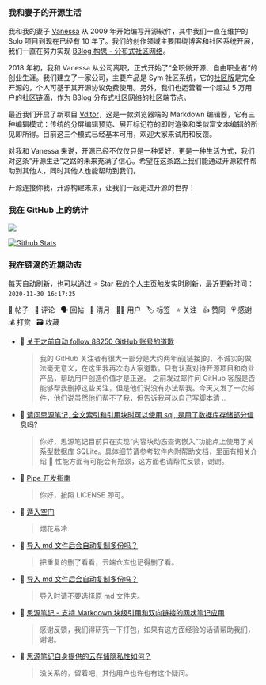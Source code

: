 ### 我和妻子的开源生活

我和我的妻子 [Vanessa](https://github.com/Vanessa219) 从 2009 年开始编写开源软件，其中我们一直在维护的 Solo 项目到现在已经有 10 年了。我们的创作领域主要围绕博客和社区系统开展，我们一直在努力实现 [B3log 构思 - 分布式社区网络](https://ld246.com/article/1546941897596)。

2018 年初，我和 Vanessa 从公司离职，正式开始了“全职做开源、自由职业者”的创业生涯。我们建立了一家公司，主要产品是 Sym 社区系统，它的[社区版](https://github.com/88250/symphony)是完全开源的，个人可基于其开源协议免费使用。另外，我们也运营着一个超过 5 万用户的社区[链滴](https://ld246.com)，作为 B3log 分布式社区网络的社区端节点。

最近我们开启了新项目 [Vditor](https://github.com/Vanessa219/vditor)，这是一款浏览器端的 Markdown 编辑器，它有三种编辑模式：传统的分屏编辑预览、展开标记符的即时渲染和类似富文本编辑的所见即所得。目前这三个模式已经基本可用，欢迎大家来试用和反馈。

对我和 Vanessa 来说，开源已经不仅仅只是一种爱好，更是一种生活方式，我们对这条“开源生活”之路的未来充满了信心。希望在这条路上我们能通过开源软件帮助到其他人，同时其他人也能帮助到我们。

开源连接你我，开源构建未来，让我们一起走进开源的世界！

### 我在 GitHub 上的统计

<a title="Hits" target="_blank" href="https://github.com/88250/88250"><img src="https://hits.b3log.org/88250/88250.svg"></a>

[![Github Stats](https://github-readme-stats.vercel.app/api?username=88250&show_icons=true)](https://github.com/88250)

<!--events start -->

### 我在链滴的近期动态

每天自动刷新，也可以通过 ⭐️ Star [我的个人主页](https://github.com/88250/88250)触发实时刷新，最近更新时间：`2020-11-30 16:17:25`

📝 帖子 &nbsp; 💬 评论 &nbsp; 🗣 回帖 &nbsp; 🌙 清月 &nbsp; 👨‍💻 用户 &nbsp; 🏷️ 标签 &nbsp; ⭐️ 关注 &nbsp; 👍 赞同 &nbsp; 💗 感谢 &nbsp; 💰 打赏 &nbsp; 🗃 收藏

* 📝 [关于之前自动 follow 88250 GitHub 账号的道歉](https://ld246.com/article/1606723827247)

  > 我的 GitHub 关注者有很大一部分是大约两年前[链接]的，不诚实的做法毫无意义，在这里我再次向大家道歉。只有认真对待开源项目和商业产品，帮助用户创造价值才是正途。 之前发过邮件问 GitHub 客服是否能够帮我删掉这些关注，但是他们说没有办法帮我。今天又发了一次邮件，他们说虽然他们帮不了我，但告诉我可以自己写脚本清 ..
* 💬 [请问思源笔记, 全文索引和引用块时可以使用 sql, 是用了数据库存储部分信息吗?](https://ld246.com/article/1606695585882/comment/1606703785187#comments)

  > 你好，思源笔记目前只在实现“内容块动态查询嵌入”功能点上使用了关系型数据库 SQLite。具体细节请参考软件内附帮助文档，里面有相关介绍 🙏 性能方面有可能会有瓶颈，这方面也请帮忙反馈，谢谢。
* 💬 [Pipe 开发指南](https://ld246.com/article/1533965022328/comment/1606557274988#comments)

  > 你好，按照 LICENSE 即可。
* 💬 [遁入空门](https://ld246.com/article/1606222071351/comment/1606472356926#comments)

  > 烟花易冷
* 💬 [导入 md 文件后会自动复制多份吗？](https://ld246.com/article/1606453081881/comment/1606462728083#comments)

  > 把重复的删了看看，云端仓库也记得删了看。
* 💬 [导入 md 文件后会自动复制多份吗？](https://ld246.com/article/1606453081881/comment/1606453854164#comments)

  > 导入时请不要选择原 md 文件夹。
* 💬 [思源笔记 - 支持 Markdown 块级引用和双向链接的网状笔记应用](https://ld246.com/article/1598872180233/comment/1606451394609#comments)

  > 感谢反馈，我们得研究一下打包，如果有这方面经验的话请帮助我们，谢谢。
* 💬 [思源笔记自身提供的云存储隐私性如何？](https://ld246.com/article/1606405033829/comment/1606438698763#comments)

  > 没关系的，留着吧，其他用户也许也有这个疑问。


<!--events end -->
